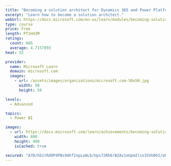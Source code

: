 ```yaml
---
title: "Becoming a solution architect for Dynamics 365 and Power Platform"
excerpt: "Learn how to become a solution architect."
webUrl: https://docs.microsoft.com/en-us/learn/modules/becoming-solution-architect/
type: course
price: Free
length: PT1H43M
ratings:
  count: 665
  average: 4.7157893
heat: 52

provider:
  name: Microsoft Learn
  domain: microsoft.com
  images:
    - url: /assets/images/organizations/microsoft.com-50x50.jpg
      width: 50
      height: 50

levels:
  - Advanced

topics:
  - Power BI

images:
  - url: https://docs.microsoft.com/learn/achievements/becoming-solution-architect-social.png
    width: 800
    height: 400
    isCached: true

secured: "A7D/hb1tRdOP4PNs94hf2xpLeALb/Ups72Rh6rBZAv1eUpmIlco3SVU0bI/oD01dZRjrPnIxAoDGqaNFeAmts2hRIZ4BGLNktmny+fPFYb/Y2Ut7H+Mrk6nhxvI1pzjpVNepIaHHAV3Rhmv4Jp/YothJDyJA35LtLM3Q7LvEf31JElJ1Fo8AIwfXaM4WqNpijqxWTW2TJMbZ1snVLwOo41YtQDM4ZAWlpiTodAYDIo8kkjOgwQ1mklbwFMbRlYKN5fntQV3qJQMCaZNfEtd9aQgiQYX4V0crIaK6J7IM5ZuPU5ElKxRz64WGIn94CsA8XKBZv2ifnXzEN4IHGf47jwb+Z6mb/SnD1wvhptv1ftgxM6xkePcEArnoqh2cczfMiIeRyQvOt9HkZIOxh9GaVvP1VUm9NOqMiwdHhA/HLYM=;oysQKa/qalj/+Z+S1rDx+g=="
---
```


